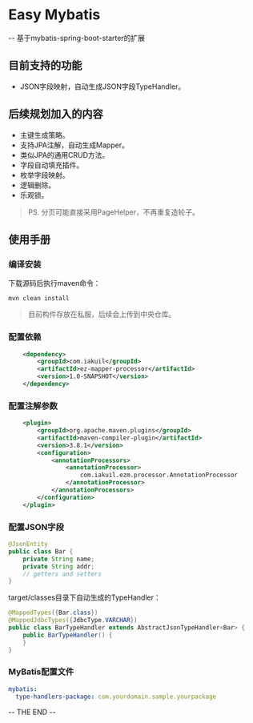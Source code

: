 # Easy Mybatis

-- 基于mybatis-spring-boot-starter的扩展

## 目前支持的功能
* JSON字段映射，自动生成JSON字段TypeHandler。

## 后续规划加入的内容
* 主键生成策略。
* 支持JPA注解，自动生成Mapper。
* 类似JPA的通用CRUD方法。
* 字段自动填充插件。
* 枚举字段映射。
* 逻辑删除。
* 乐观锁。
> PS. 分页可能直接采用PageHelper，不再重复造轮子。

## 使用手册
### 编译安装
下载源码后执行maven命令：
```shell script
mvn clean install
```
> 目前构件存放在私服，后续会上传到中央仓库。
### 配置依赖
```xml
    <dependency>
        <groupId>com.iakuil</groupId>
        <artifactId>ez-mapper-processor</artifactId>
        <version>1.0-SNAPSHOT</version>
    </dependency>
```
### 配置注解参数
```xml
    <plugin>
        <groupId>org.apache.maven.plugins</groupId>
        <artifactId>maven-compiler-plugin</artifactId>
        <version>3.8.1</version>
        <configuration>
            <annotationProcessors>
                <annotationProcessor>
                    com.iakuil.ezm.processor.AnnotationProcessor
                </annotationProcessor>
            </annotationProcessors>
        </configuration>
    </plugin>
```
### 配置JSON字段
```java
@JsonEntity
public class Bar {
    private String name;
    private String addr;
    // getters and setters
}
```
target/classes目录下自动生成的TypeHandler：
```java
@MappedTypes({Bar.class})
@MappedJdbcTypes({JdbcType.VARCHAR})
public class BarTypeHandler extends AbstractJsonTypeHandler<Bar> {
    public BarTypeHandler() {
    }
}
```
### MyBatis配置文件
```yaml
mybatis:
  type-handlers-package: com.yourdomain.sample.yourpackage
```
-- THE END --